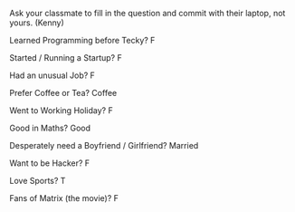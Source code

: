 Ask your classmate to fill in the question and commit with their laptop, not yours. (Kenny)

Learned Programming before Tecky?
F

Started / Running a Startup?
F

Had an unusual Job?
F

Prefer Coffee or Tea?
Coffee

Went to Working Holiday?
F

Good in Maths?
Good

Desperately need a Boyfriend / Girlfriend?
Married

Want to be Hacker?
F

Love Sports?
T

Fans of Matrix (the movie)?
F